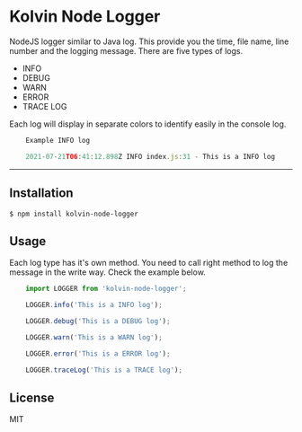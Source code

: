 Kolvin Node Logger
==============

NodeJS logger similar to Java log. This provide you the time, file name, line number and the logging message. There are five types of logs.
* INFO
* DEBUG
* WARN
* ERROR
* TRACE LOG

Each log will display in separate colors to identify easily in the console log.

```js
    Example INFO log

    2021-07-21T06:41:12.898Z INFO index.js:31 - This is a INFO log
```

-------------

## Installation
    $ npm install kolvin-node-logger

## Usage
Each log type has it's own method. You need to call right method to log the message in the write way. Check the example below.
```js
    import LOGGER from 'kolvin-node-logger';

    LOGGER.info('This is a INFO log');

    LOGGER.debug('This is a DEBUG log');

    LOGGER.warn('This is a WARN log');

    LOGGER.error('This is a ERROR log');

    LOGGER.traceLog('This is a TRACE log');
```
## License
MIT

